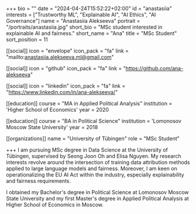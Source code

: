 +++
bio = ""
date = "2024-04-24T15:52:22+02:00"
id = "anastasiia"
interests = ["Trustworthy ML", "Explainable AI", "AI Ethics", "AI Governance"]
name = "Anastasiia Alekseeva"
portrait = "/portraits/anastasiia.jpg"
short_bio = "MSc student interested in explainable AI and fairness."
short_name = "Ana"
title = "MSc Student"
sort_position = 11

[[social]]
    icon = "envelope"
    icon_pack = "fa"
    link = "mailto:anastasiia.alekseeva.ml@gmail.com"


[[social]]
    icon = "github"
    icon_pack = "fa"
    link = "https://github.com/ana-alekseeva"

[[social]]
    icon = "linkedin"
    icon_pack = "fa"
    link = "https://www.linkedin.com/in/ana-alekseeva/"

[[education]]
    course = "MA in Applied Political Analysis"
    institution = 'Higher School of Economics'
    year = 2020

[[education]]
    course = "BA in Political Science"
    institution = 'Lomonosov Moscow State University'
    year = 2018

[[organizations]]
    name = "University of Tübingen"
    role = "MSc Student"

+++
I am pursuing MSc degree in Data Science at the University of Tübingen, supervised by Seong Joon Oh and Elisa Nguyen. My research interests revolve around the intersection of training data attribution methods applied to large language models and fairness. Moreover, I am keen on operationalizing the EU AI Act within the industry, especially explainability and fairness requirements.  

I obtained my Bachelor's degree in Political Science at Lomonosov Moscow State University and my first Master's degree in Applied Political Analysis at Higher School of Economics in Moscow.
